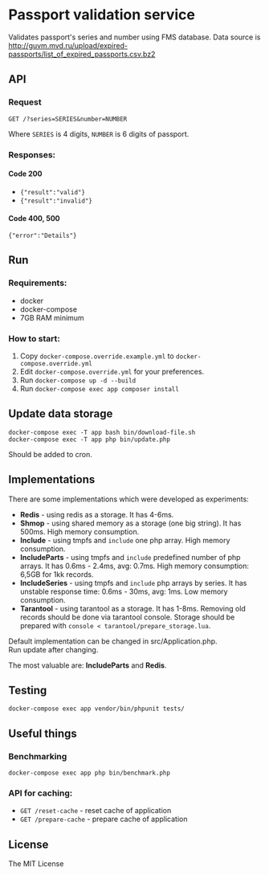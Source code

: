 # Passport validation service
Validates passport's series and number using FMS database.
Data source is http://guvm.mvd.ru/upload/expired-passports/list_of_expired_passports.csv.bz2

## API

### Request

`GET /?series=SERIES&number=NUMBER`

Where `SERIES` is 4  digits, `NUMBER` is 6 digits of passport.

### Responses:

#### Code 200

* `{"result":"valid"}`
* `{"result":"invalid"}`

#### Code 400, 500

`{"error":"Details"}`


## Run

### Requirements:

* docker
* docker-compose
* 7GB RAM minimum

### How to start:

1. Copy `docker-compose.override.example.yml` to `docker-compose.override.yml`
2. Edit `docker-compose.override.yml` for your preferences.
3. Run `docker-compose up -d --build`
4. Run `docker-compose exec app composer install`

## Update data storage

`docker-compose exec -T app bash bin/download-file.sh`  
`docker-compose exec -T app php bin/update.php`

Should be added to cron.

## Implementations

There are some implementations which were developed as experiments:

* __Redis__ - using redis as a storage. 
It has 4-6ms.
* __Shmop__ - using shared memory as a storage (one big string). 
It has 500ms. High memory consumption.
* __Include__ - using tmpfs and `include` one php array. 
High memory consumption.
* __IncludeParts__ - using tmpfs and `include` predefined number of php arrays. 
It has 0.6ms - 2.4ms, avg: 0.7ms. High memory consumption: 6,5GB for 1kk records.
* __IncludeSeries__ - using tmpfs and `include` php arrays by series.
It has unstable response time: 0.6ms - 30ms, avg: 1ms. Low memory consumption.
* __Tarantool__ - using tarantool as a storage.
It has 1-8ms. Removing old records should be done via tarantool console.
Storage should be prepared with `console < tarantool/prepare_storage.lua`.

Default implementation can be changed in src/Application.php.  
Run update after changing.

The most valuable are: __IncludeParts__ and __Redis__.

## Testing


```
docker-compose exec app vendor/bin/phpunit tests/
```


## Useful things

### Benchmarking

```
docker-compose exec app php bin/benchmark.php
```

### API for caching:

* `GET /reset-cache` - reset cache of application
* `GET /prepare-cache` - prepare cache of application

## License

The MIT License

